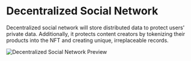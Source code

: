 # Decentralized Social Network

Decentralized social network will store distributed data to protect users' private data. Additionally, it protects content creators by tokenizing their products into the NFT and creating unique, irreplaceable records.

![Decentralized Social Network Preview](https://user-images.githubusercontent.com/75077747/197699506-a9c20223-2547-4975-addc-629b89a10dc5.png)
